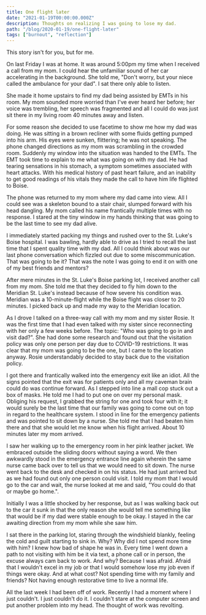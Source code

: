 ```yaml
---
title: One flight later
date: "2021-01-19T00:00:00.000Z"
description: Thoughts on realizing I was going to lose my dad.
path: "/blog/2020-01-19/one-flight-later"
tags: ["burnout", "reflection"]
---
```


This story isn't for you, but for me.

On last Friday I was at home. It was around 5:00pm my time when I received a call from my mom. I could hear the unfamiliar
sound of her car accelerating in the background. She told me, "Don't worry, but your niece called the ambulance for your dad".
I sat there only able to listen.

She made it home upstairs to find my dad being assisted by EMTs in his room. My mom sounded more worried than I've ever
heard her before; her voice was trembling, her speech was fragmented and all I could do was just sit there in my living
room 40 minutes away and listen.

For some reason she decided to use facetime to show me how my dad was doing. He was sitting in a brown recliner with
some fluids getting pumped into his arm. His eyes were sunken, flittering; he was not 
speaking. The phone changed directions as my mom was scrambling in the crowded room. Suddenly my window into the 
situation was handed to the EMTs. The EMT took time to explain to me what was going on with my dad.
He had tearing sensations in his stomach, a symptom sometimes associated with heart attacks. With his medical history of
past heart failure, and an inability to get good readings of his vitals they made the call to have him life flighted to 
Boise.

The phone was returned to my mom where my dad came into view. All I could see was a skeleton bound to a stair chair, 
slumped forward with his head dangling. My mom called his name frantically multiple times with no response. I stared 
at the tiny window in my hands thinking that was going to be the last time to see my dad alive.

I immediately started packing my things and rushed over to the St. Luke's Boise hospital. I was bawling, hardly able to
drive as I tried to recall the last time that I spent quality time with my dad. All I could think about was our last
phone conversation which fizzled out due to some miscommunication. That was going to be it? That was the note I was
going to end it on with one of my best friends and mentors?

After mere minutes in the St. Luke's Boise parking lot, I received another call from my mom. She told me that they
decided to fly him down to the Meridian St. Luke's instead because of how severe his condition was. Meridian was a 
10-minute-flight while the Boise flight was closer to 20 minutes. I picked back up and made my way to the Meridian location.

As I drove I talked on a three-way call with my mom and my sister Rosie. It was the first time that I had even talked
with my sister since reconnecting with her only a few weeks before. The topic: "Who was going to go in and visit dad?".
She had done some research and found out that the visitation policy was only one person per day due to COVID-19 restrictions.
It was clear that my mom was going to be the one, but I came to the location anyway. Rosie understandably decided to 
stay back due to the visitation policy.

I got there and frantically walked into the emergency exit like an idiot. All the signs pointed that the exit was 
for patients only and all my caveman brain could do was continue forward. As I stepped into line a mall cop stuck 
out a box of masks. He told me I had to put one on over my personal mask. Obliging his request, I grabbed the string 
for one and took four with it; it would surely be the last time that our family was going to come out on top
in regard to the healthcare system. I stood in line for the emergency patients and was pointed to sit down by a nurse. She 
told me that I had beaten him there and that she would let me know when his flight arrived. About 10 minutes later 
my mom arrived.

I saw her walking up to the emergency room in her pink leather jacket. We embraced outside the sliding doors without 
saying a word. We then awkwardly stood in the emergency entrance line again wherein the same nurse came back over to 
tell us that we would need to sit down. The nurse went back to the desk and checked in on his status. He had just 
arrived but as we had found out only one person could visit. I told my mom that I would go to the car and wait, the 
nurse looked at me and said, "You could do that or maybe go home.". 

Initially I was a little shocked by her response, but as I was walking back out to the car it sunk in that the only 
reason she would tell me something like that would be if my dad were stable enough to be okay. I stayed in the car
awaiting direction from my mom while she saw him.

I sat there in the parking lot, staring through the windshield blankly, feeling the cold and guilt starting to sink in. Why? 
Why did I not spend more time with him? I knew how bad of shape he was in. Every time I
went down a path to not visiting with him be it via text, a phone call or in person, the excuse always cam back to work.
And why? Because I was afraid. Afraid that I wouldn't excel in my job or that I would somehow lose my job even if things
were okay. And at what cost? Not spending time with my family and friends? Not having enough restorative time to live
a normal life.

All the last week I had been off of work. Recently I had a moment where I just couldn't. I just couldn't do it. I 
couldn't stare at the computer screen and put another problem into my head. The thought of work was revolting.




